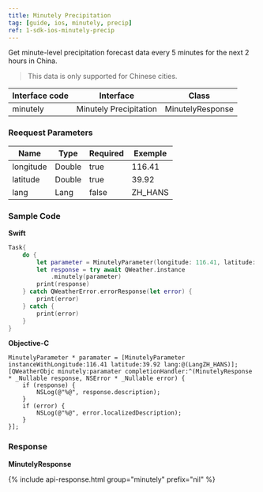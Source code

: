 ```yaml
---
title: Minutely Precipitation
tag: [guide, ios, minutely, precip]
ref: 1-sdk-ios-minutely-precip
---
```


Get minute-level precipitation forecast data every 5 minutes for the next 2 hours in China.

> This data is only supported for Chinese cities.

| Interface code| Interface  | Class |
| ---------- | ----------- | ------------ |
| minutely | Minutely Precipitation  | MinutelyResponse |

### Reequest Parameters

| Name  | Type | Required | Exemple |
| -------- | -------- | ---- | ------ |
| longitude | Double | true | 116.41 |
| latitude | Double | true | 39.92 |
| lang | Lang | false | ZH_HANS |

### Sample Code

**Swift**

```swift
Task{
    do {
        let parameter = MinutelyParameter(longitude: 116.41, latitude: 39.92)
        let response = try await QWeather.instance
            .minutely(parameter)
        print(response)
    } catch QWeatherError.errorResponse(let error) {
        print(error)
    } catch {
        print(error)
    }
}
```

**Objective-C**

```objc
MinutelyParameter * paramater = [MinutelyParameter instanceWithLongitude:116.41 latitude:39.92 lang:@(LangZH_HANS)];
[QWeatherObjc minutely:paramater completionHandler:^(MinutelyResponse * _Nullable response, NSError * _Nullable error) {
    if (response) {
        NSLog(@"%@", response.description);
    }
    if (error) {
        NSLog(@"%@", error.localizedDescription);
    }
}];
```

### Response

**MinutelyResponse**

{% include api-response.html group="minutely" prefix="nil"  %}
